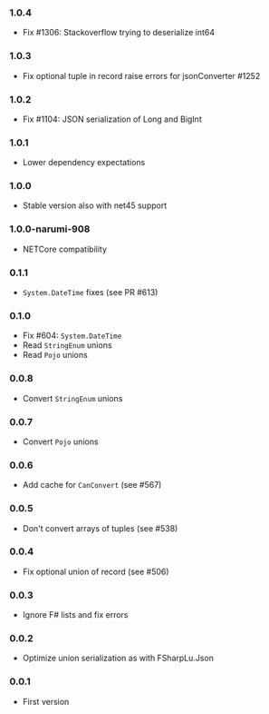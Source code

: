 ### 1.0.4

* Fix #1306: Stackoverflow trying to deserialize int64

### 1.0.3

* Fix optional tuple in record raise errors for jsonConverter #1252

### 1.0.2

* Fix #1104: JSON serialization of Long and BigInt

### 1.0.1

* Lower dependency expectations

### 1.0.0

* Stable version also with net45 support

### 1.0.0-narumi-908

* NETCore compatibility

### 0.1.1

* `System.DateTime` fixes (see PR #613)

### 0.1.0

* Fix #604: `System.DateTime`
* Read `StringEnum` unions
* Read `Pojo` unions

### 0.0.8

* Convert `StringEnum` unions

### 0.0.7

* Convert `Pojo` unions

### 0.0.6

* Add cache for `CanConvert` (see #567)

### 0.0.5

* Don't convert arrays of tuples (see #538)

### 0.0.4

* Fix optional union of record (see #506)

### 0.0.3

* Ignore F# lists and fix errors

### 0.0.2

* Optimize union serialization as with FSharpLu.Json

### 0.0.1

* First version

